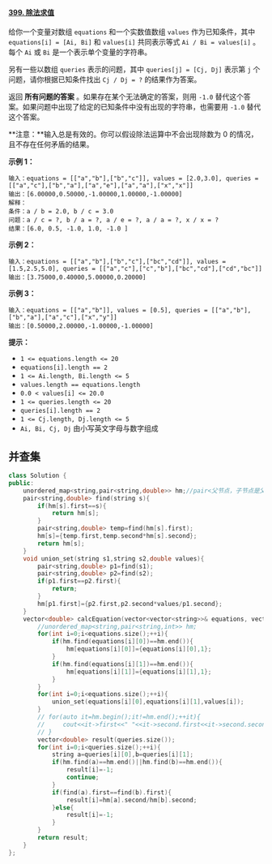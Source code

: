 #### [399. 除法求值](https://leetcode-cn.com/problems/evaluate-division/)

给你一个变量对数组 `equations` 和一个实数值数组 `values` 作为已知条件，其中 `equations[i] = [Ai, Bi]` 和 `values[i]` 共同表示等式 `Ai / Bi = values[i]` 。每个 `Ai` 或 `Bi` 是一个表示单个变量的字符串。

另有一些以数组 `queries` 表示的问题，其中 `queries[j] = [Cj, Dj]` 表示第 `j` 个问题，请你根据已知条件找出 `Cj / Dj = ?` 的结果作为答案。

返回 **所有问题的答案** 。如果存在某个无法确定的答案，则用 `-1.0` 替代这个答案。如果问题中出现了给定的已知条件中没有出现的字符串，也需要用 `-1.0` 替代这个答案。

**注意：**输入总是有效的。你可以假设除法运算中不会出现除数为 0 的情况，且不存在任何矛盾的结果。

 

**示例 1：**

```
输入：equations = [["a","b"],["b","c"]], values = [2.0,3.0], queries = [["a","c"],["b","a"],["a","e"],["a","a"],["x","x"]]
输出：[6.00000,0.50000,-1.00000,1.00000,-1.00000]
解释：
条件：a / b = 2.0, b / c = 3.0
问题：a / c = ?, b / a = ?, a / e = ?, a / a = ?, x / x = ?
结果：[6.0, 0.5, -1.0, 1.0, -1.0 ]
```

**示例 2：**

```
输入：equations = [["a","b"],["b","c"],["bc","cd"]], values = [1.5,2.5,5.0], queries = [["a","c"],["c","b"],["bc","cd"],["cd","bc"]]
输出：[3.75000,0.40000,5.00000,0.20000]
```

**示例 3：**

```
输入：equations = [["a","b"]], values = [0.5], queries = [["a","b"],["b","a"],["a","c"],["x","y"]]
输出：[0.50000,2.00000,-1.00000,-1.00000]
```

 

**提示：**

- `1 <= equations.length <= 20`
- `equations[i].length == 2`
- `1 <= Ai.length, Bi.length <= 5`
- `values.length == equations.length`
- `0.0 < values[i] <= 20.0`
- `1 <= queries.length <= 20`
- `queries[i].length == 2`
- `1 <= Cj.length, Dj.length <= 5`
- `Ai, Bi, Cj, Dj` 由小写英文字母与数字组成

## 并查集

~~~c++
class Solution {
public:
    unordered_map<string,pair<string,double>> hm;//pair<父节点，子节点是父节点的倍数>
    pair<string,double> find(string s){
        if(hm[s].first==s){
            return hm[s];
        }
        pair<string,double> temp=find(hm[s].first); 
        hm[s]={temp.first,temp.second*hm[s].second};
        return hm[s];
    }
    void union_set(string s1,string s2,double values){
        pair<string,double> p1=find(s1);
        pair<string,double> p2=find(s2);
        if(p1.first==p2.first){
            return;
        }
        hm[p1.first]={p2.first,p2.second*values/p1.second};
    } 
    vector<double> calcEquation(vector<vector<string>>& equations, vector<double>& values, vector<vector<string>>& queries) {
        //unordered_map<string,pair<string,int>> hm;
        for(int i=0;i<equations.size();++i){
            if(hm.find(equations[i][0])==hm.end()){
                hm[equations[i][0]]={equations[i][0],1};
            }
            if(hm.find(equations[i][1])==hm.end()){
                hm[equations[i][1]]={equations[i][1],1};
            }
        }
        for(int i=0;i<equations.size();++i){
            union_set(equations[i][0],equations[i][1],values[i]);
        }
        // for(auto it=hm.begin();it!=hm.end();++it){
        //     cout<<it->first<<" "<<it->second.first<<it->second.second<<endl;
        // }
        vector<double> result(queries.size());
        for(int i=0;i<queries.size();++i){
            string a=queries[i][0],b=queries[i][1];
            if(hm.find(a)==hm.end()||hm.find(b)==hm.end()){
                result[i]=-1;
                continue;
            }
            if(find(a).first==find(b).first){
                result[i]=hm[a].second/hm[b].second;
            }else{
                result[i]=-1;
            }
        }
        return result;
    }
};
~~~

